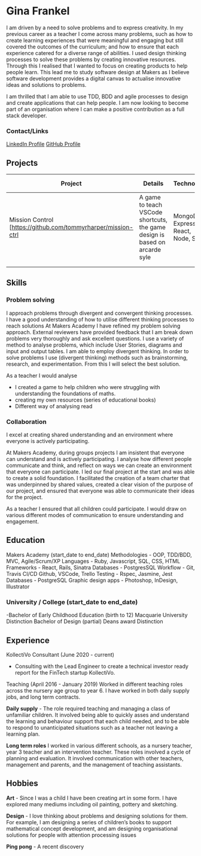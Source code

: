 # Gina Frankel

I am driven by a need to solve problems and to express creativity. In my previous career as a teacher I come across many problems, such as how to create learning experiences that were meaningful and engaging  but still covered the outcomes of the curriculum; and how to ensure that each experience catered for a diverse range of abilities. I used  design thinking processes to solve these problems by creating innovative resources.  Through this I realised that I wanted to focus on creating products to help people learn. This lead me to study software design at Makers as I believe software development provides a digital canvas to actualise innovative ideas and solutions to problems. 

I am thrilled that I am able to use TDD, BDD and agile processes to design and create applications that can help people. I am now looking to become part  of an organisation where I can make a positive contribution as a full stack  developer.

### Contact/Links

[LinkedIn Profile](https://www.linkedin.com/in/gina-frankel-a935961b0/)
[GitHub Profile](https://github.com/gina-frankel)

## Projects 

| Project  | Details  | Technology  | Deployed Project  |
|----------|----------|---|---|
| Mission Control [https://github.com/tommyrharper/mission-ctrl        | A game to teach VSCode shortcuts, the game design is based on arcarde syle | MongoDB, Express, React, Node, SCSS  | http://mission-ctrl.surge.sh/  |   
|          |          |   |   |   
|          |          |   |   |   

## Skills

### Problem solving
I approach problems through divergent and convergent thinking processes. I have a good understanding of how to utilise different thinking processes to reach solutions
At Makers Academy I have refined my problem solving approach. External reviewers have provided feedback that I am break down problems very thoroughly and ask excellent questions. I use a variety of method to analyse problems, which include User Stories, diagrams and input and output tables. I am able to employ divergent thinking. In order to solve problems I use (divergent thinking) methods such as  brainstorming, research, and experimentation. From this I will select the best solution. 

As a teacher I would analyse 
- I created a game to help children who were struggling with understanding the foundations of maths.
- creating my own resources (series of educational books)
- Different way of analysing read

### Collaboration  
I excel at creating shared understanding and an environment where everyone is actively participating.

At Makers Academy, during groups projects I am insistent  that everyone can understand and is actively participating. I analyse how different people communicate and think, and reflect on  ways we can create an environment that everyone can participate. I led our final project at the start and was able to create a solid foundation. I facilitated the creation of a team charter that was underpinned by shared values, created a clear vision of the purpose of our project, and ensured that everyone was able to communicate their ideas for the project. 

As a teacher I ensured that all children could participate. I would draw on various different modes of communication to ensure understanding and engagement. 



## Education

Makers Academy (start_date to end_date)
Methodologies  - OOP, TDD/BDD, MVC, Agile/Scrum/XP
Languages - Ruby, Javascript, SQL, CSS, HTML
Frameworks - React, Rails, Sinatra 
Databases - PostgresSQL 
Workflow - Git, Travis CI/CD Github, VSCode, Trello 
Testing - Rspec, Jasmine, Jest
Databases - PostgreSQL
Graphic design apps - Photoshop, InDesign, Illustrator 

### University / College (start_date to end_date)
-Bachelor of Early Childhood Education (birth to 12) Macquarie University
Distinction
Bachelor of Design (partial)
Deans award
Distinction

## Experience
KollectiVo Consultant (June 2020 - current) 
- Consulting with the Lead Engineer to create a technical investor ready report for the FinTech startup KollectiVo.

 Teaching (April 2016 - January 2019)
Worked in different teaching roles across the nursery age group to year 6. I have worked in both daily supply jobs, and long term contracts.

**Daily supply** - The role required teaching and managing a class of unfamiliar children. It involved being able to quickly asses and understand the learning and behaviour support that each child needed, and to be able to respond to unanticipated situations such as a teacher not leaving a learning plan. 
 
**Long term roles** I worked in various different schools, as a nursery teacher, year 3 teacher and an intervention teacher. 
These roles involved a cycle of planning and evaluation. It involved communication with other teachers, management and parents, and the management of teaching assistants. 

## Hobbies
**Art** - Since I was a child I have been creating art in some form. I have explored many mediums including oil painting, pottery and sketching. 

**Design** - I love thinking about problems and designing solutions for them. For example, I am designing a series of children’s books to support mathematical concept development, and am designing  organisational solutions for people with attention processing issues

**Ping pong** - A recent discovery
